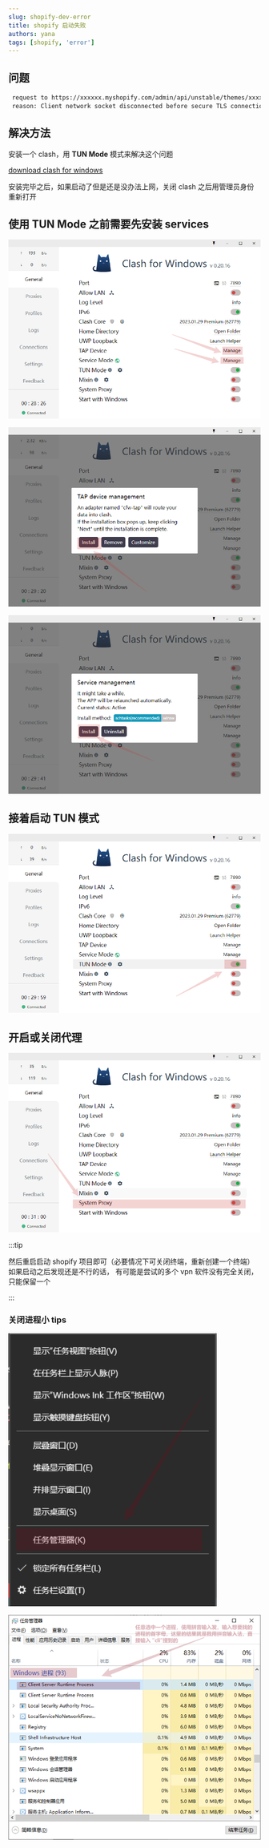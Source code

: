 ```yaml
---
slug: shopify-dev-error
title: shopify 启动失败
authors: yana
tags: [shopify, 'error']
---
```


## 问题

```bash
 request to https://xxxxxx.myshopify.com/admin/api/unstable/themes/xxxxxxxxxx.json?fields=id%2Cname%2Crole%2Cprocessing failed
 reason: Client network socket disconnected before secure TLS connection was established
```

## 解决方法

安装一个 clash，用 **TUN Mode** 模式来解决这个问题

[download clash for windows](https://github.com/lantongxue/clash_for_windows_pkg/releases)

安装完毕之后，如果启动了但是还是没办法上网，关闭 clash 之后用管理员身份重新打开

## 使用 TUN Mode 之前需要先安装 services

![image-20240514114553853](image-20240514114553853.png)

![image-20240514114645296](image-20240514114645296.png)

![image-20240514114702529](image-20240514114702529.png)

## 接着启动 TUN 模式

![image-20240514114805305](image-20240514114805305.png)

## 开启或关闭代理

![image-20240514114834967](image-20240514114834967.png)

:::tip

然后重启启动 shopify 项目即可（必要情况下可关闭终端，重新创建一个终端）如果启动之后发现还是不行的话， 有可能是尝试的多个
vpn 软件没有完全关闭，只能保留一个

:::

### 关闭进程小 tips

![image-20240523094351592](image-20240523094351592.png)

![image-20240523094607238](image-20240523094607238.png)
